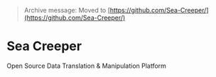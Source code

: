 > Archive message: Moved to [https://github.com/Sea-Creeper/](https://github.com/Sea-Creeper/)

# Sea Creeper
Open Source Data Translation &amp; Manipulation Platform
